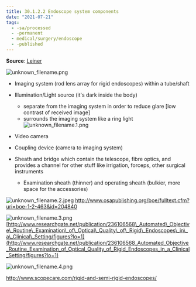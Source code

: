 ```yaml
---
title: 30.1.2.2 Endoscope system components
date: "2021-07-21"
tags:
  - -sa/processed
  - -permanent
  - medical/surgery/endoscope
  - -published
---
```


**Source**: [Leiner](leiner.md)  

![unknown_filename.png](studienarbeit/_resources/30.1.2.2_Endoscope_system_components.resources/unknown_filename.png)

*   Imaging system (rod lens array for rigid endoscopes) within a tube/shaft
*   Illumination/Light source (it's dark inside the body)
    *   separate from the imaging system in order to reduce glare \[low contrast of received image\]
    *   surrounds the imaging system like a ring light
        ![unknown_filename.1.png](studienarbeit/_resources/30.1.2.2_Endoscope_system_components.resources/unknown_filename.1.png)
        
*   Video camera
*   Coupling device (camera to imaging system)
*   Sheath and bridge which contain the telescope, fibre optics, and provides a channel for other stuff like irrigation, forceps, other surgical instruments
    *   Examination sheath (thinner) and operating sheath (bulkier, more space for the accessories)

![unknown_filename.2.jpeg](studienarbeit/_resources/30.1.2.2_Endoscope_system_components.resources/unknown_filename.2.jpeg)
<http://www.osapublishing.org/boe/fulltext.cfm?uri=boe-1-2-463&id=204840>

![unknown_filename.3.png](studienarbeit/_resources/30.1.2.2_Endoscope_system_components.resources/unknown_filename.3.png)
[http://www.researchgate.net/publication/236106568\_Automated\_Objective\_Routine\_Examination\_of\_Optical\_Quality\_of\_Rigid\_Endoscopes\_in\_a\_Clinical\_Setting/figures?lo=1](http://www.researchgate.net/publication/236106568_Automated_Objective_Routine_Examination_of_Optical_Quality_of_Rigid_Endoscopes_in_a_Clinical_Setting/figures?lo=1)

![unknown_filename.4.png](studienarbeit/_resources/30.1.2.2_Endoscope_system_components.resources/unknown_filename.4.png)

<http://www.scopecare.com/rigid-and-semi-rigid-endoscopes/>

